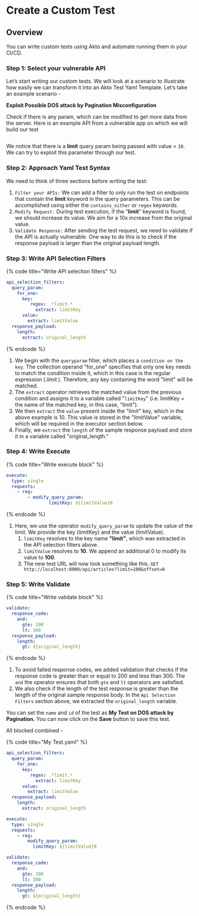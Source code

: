 # Create a Custom Test

## Overview

You can write custom tests using Akto and automate running them in your CI/CD.

### Step 1: Select your vulnerable API

Let’s start writing our custom tests. We will look at a scenario to illustrate how easily we can transform it into an Akto Test Yaml Template. Let’s take an example scenario -

**Exploit Possible DOS attack by Pagination Misconfiguration**

Check if there is any param, which can be modified to get more data from the server. Here is an example API from a vulnerable app on which we will build our test

<figure><img src="../../.gitbook/assets/Untitled (9).png" alt=""><figcaption></figcaption></figure>

We notice that there is a **limit** query param being passed with value = `10`. We can try to exploit this parameter through our test.

### Step 2: **Approach Yaml Test Syntax**

We need to think of three sections before writing the test:

1. `Filter your APIs:` We can add a filter to only run the test on endpoints that contain the **limit** keyword in the query parameters. This can be accomplished using either the `contains_either` or `regex` keywords.
2. `Modify Request:` During test execution, if the "**limit**" keyword is found, we should increase its value. We aim for a 10x increase from the original value.
3. `Validate Response:` After sending the test request, we need to validate if the API is actually vulnerable. One way to do this is to check if the response payload is larger than the original payload length.

### Step 3: Write **API Selection Filters**

{% code title="Write API selection filters" %}
```yaml
api_selection_filters:
  query_param:
    for_one:
      key:
         regex: .*limit.*
	       extract: limitKey
      value:
        extract: limitValue
  response_payload:
    length:
      extract: original_length
```
{% endcode %}

1. We begin with the `queryparam` filter, which places a `condition on the key`. The collection operand "for\_one" specifies that only one key needs to match the condition inside it, which in this case is the regular expression (._limit._). Therefore, any key containing the word "limit" will be matched.
2. The `extract` operator retrieves the matched value from the previous condition and assigns it to a variable called "`limitKey`" (i.e. limitKey = the name of the matched key, in this case, "limit").
3. We then `extract` the `value` present inside the "limit" key, which in the above example is 10. This value is stored in the "limitValue" variable, which will be required in the executor section below.
4. Finally, we `extract` the `length` of the sample response payload and store it in a variable called "original\_length."

### Step 4: Write **Execute**

{% code title="Write execute block" %}
```yaml
execute:
  type: single
  requests:
    - req:
        - modify_query_param:
		        limitKey: ${limitValue}0
```
{% endcode %}

1. Here, we use the operator `modify_query_param` to update the value of the limit. We provide the key (limitKey) and the value (limitValue).
   1. `limitKey` resolves to the key name **"limit"**, which was extracted in the API selection filters above.
   2. `limitValue` resolves to **10**. We append an additional 0 to modify its value to **100**.
   3. The new test URL will now look something like this. `GET http://localhost:8000/api/articles?limit=100&offset=0`

### Step 5: Write **Validate**

{% code title="Write validate block" %}
```yaml
validate:
  response_code:
    and:
      gte: 200
      lt: 300
  response_payload:
    length:
      gt: ${original_length}
```
{% endcode %}

1. To avoid failed response codes, we added validation that checks if the response code is greater than or equal to 200 and less than 300. The `and` the operator ensures that both `gte` and `lt` operators are satisfied.
2. We also check if the length of the test response is greater than the length of the original sample response body. In the `Api Selection Filters` section above, we extracted the `original_length` variable.

You can set the `name` and `id` of the test as **My Test on DOS attack by Pagination.** You can now click on the **Save** button to save this test.&#x20;



All blocked combined -

{% code title="My Test.yaml" %}
```yaml
api_selection_filters:
  query_param:
    for_one:
      key:
         regex: .*limit.*
	       extract: limitKey
      value:
        extract: limitValue
  response_payload:
    length:
      extract: original_length

execute:
  type: single
  requests:
    - req:
        modify_query_param:
          limitKey: ${limitValue}0

validate:
  response_code:
    and:
      gte: 200
      lt: 300
  response_payload:
    length:
      gt: ${original_length}
```
{% endcode %}
